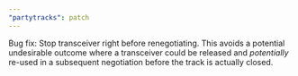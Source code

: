 ```yaml
---
"partytracks": patch
---
```


Bug fix: Stop transceiver right before renegotiating. This avoids a potential undesirable outcome where
a transceiver could be released and _potentially_ re-used in a subsequent negotiation before the track
is actually closed.
